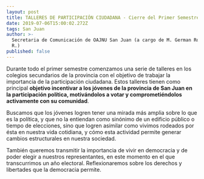 ```yaml
---
layout: post
title: TALLERES DE PARTICIPACIÓN CIUDADANA - Cierre del Primer Semestre
date: 2019-07-06T15:00:02.272Z
tags: San Juan
author: >-
  Secretaria de Comunicación de OAJNU San Juan (a cargo de M. German Rodriguez
  R.)
published: false
---
```

Durante todo el primer semestre comenzamos una serie de talleres en los colegios secundarios de la provincia con el objetivo de trabajar la importancia de la participación ciudadana. Estos talleres tienen como principal **objetivo incentivar a los jóvenes de la provincia de San Juan en la participación política, motivándolos a votar y comprometiéndolos activamente con su comunidad**.

Buscamos que los jóvenes logren tener una mirada más amplia sobre lo que es la política, y que no la entiendan como sinónimo de un edificio público o tiempo de elecciones, sino que logren asimilar como vivimos rodeados por ésta en nuestra vida cotidiana, y cómo esta actividad permite generar cambios estructurales en nuestra sociedad.

También queremos transmitir la importancia de vivir en democracia y de poder elegir a nuestros representantes, en este momento en el que transcurrimos un año electoral. Reflexionaremos sobre los derechos y libertades que la democracia permite.
